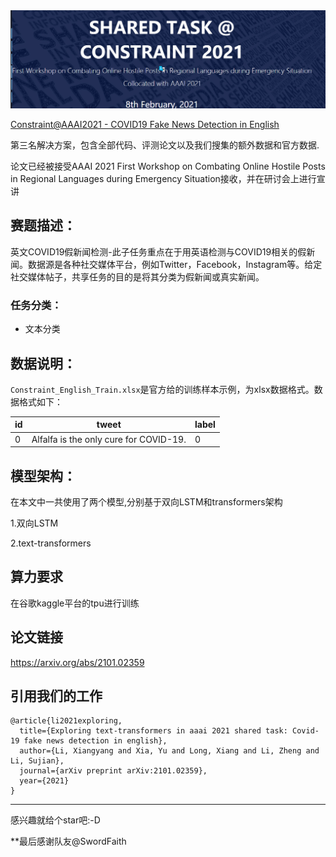
<div align=center>
<img src="background.png" alt="background"/>
</div>

[Constraint@AAAI2021 - COVID19 Fake News Detection in English](https://competitions.codalab.org/competitions/26655)

第三名解决方案，包含全部代码、评测论文以及我们搜集的额外数据和官方数据.

论文已经被接受AAAI 2021 First Workshop on Combating Online Hostile Posts in Regional Languages during Emergency Situation接收，并在研讨会上进行宣讲

## 赛题描述：
英文COVID19假新闻检测-此子任务重点在于用英语检测与COVID19相关的假新闻。数据源是各种社交媒体平台，例如Twitter，Facebook，Instagram等。给定社交媒体帖子，共享任务的目的是将其分类为假新闻或真实新闻。

### 任务分类：
* 文本分类

## 数据说明：

`Constraint_English_Train.xlsx`是官方给的训练样本示例，为xlsx数据格式。数据格式如下：

|id|tweet|label|
|---|---|---|
|0|Alfalfa is the only cure for COVID-19.	|0|



## 模型架构：

在本文中一共使用了两个模型,分别基于双向LSTM和transformers架构

1.双向LSTM



2.text-transformers




## 算力要求
在谷歌kaggle平台的tpu进行训练

## 论文链接
https://arxiv.org/abs/2101.02359

## 引用我们的工作
```
@article{li2021exploring,
  title={Exploring text-transformers in aaai 2021 shared task: Covid-19 fake news detection in english},
  author={Li, Xiangyang and Xia, Yu and Long, Xiang and Li, Zheng and Li, Sujian},
  journal={arXiv preprint arXiv:2101.02359},
  year={2021}
}
```

------------------

感兴趣就给个star吧:-D

**最后感谢队友@SwordFaith
